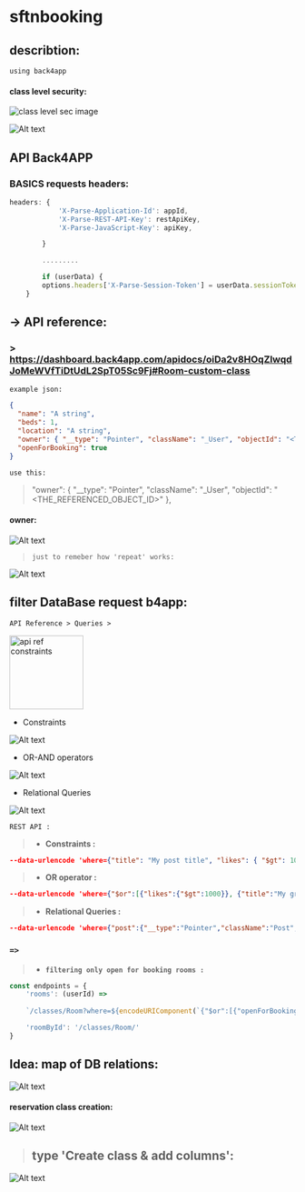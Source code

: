 # sftnbooking

## describtion:
```
using back4app

``` 
#### class level security:

![class level sec image](mdAssets/claslevelsec.png)

![Alt text](mdAssets/shema%20level%20security.png)

## API Back4APP 
### BASICS requests headers:

```js
headers: {
            'X-Parse-Application-Id': appId,
            'X-Parse-REST-API-Key': restApiKey,
            'X-Parse-JavaScript-Key': apiKey,

        }

        .........

        if (userData) {
        options.headers['X-Parse-Session-Token'] = userData.sessionToken;
    }
```


## -> API reference:

### > https://dashboard.back4app.com/apidocs/oiDa2v8HOqZIwqdJoMeWVfTiDtUdL2SpT05Sc9Fj#Room-custom-class

`example json:`

```JSON
{
  "name": "A string",
  "beds": 1,
  "location": "A string",
  "owner": { "__type": "Pointer", "className": "_User", "objectId": "<THE_REFERENCED_OBJECT_ID>" },
  "openForBooking": true
}
```

`use this:`
>  "owner": { "__type": "Pointer", "className": "_User", "objectId": "<THE_REFERENCED_OBJECT_ID>" },


#### owner:
![Alt text](mdAssets/ownerPointer.png)


> `just to remeber how 'repeat' works:`

![Alt text](mdAssets/repeat.png)

## filter DataBase request b4app: 

`API Reference > Queries > `

<img src="mdAssets/b4appFilter.png" width="130" 
         alt="api ref constraints">


* Constraints

![Alt text](mdAssets/queries-constraints.png)

* OR-AND operators

![Alt text](mdAssets/orandUsing.png)

* Relational Queries

![Alt text](mdAssets/queryRelational.png)

`REST API :`
> * **Constraints :**
```JSON
--data-urlencode 'where={"title": "My post title", "likes": { "$gt": 100 }}' \
```

> *  **OR operator :**
```JSON
--data-urlencode 'where={"$or":[{"likes":{"$gt":1000}}, {"title":"My great post"}], "author": {"__type":"Pointer","className":"_User","objectId":"kzunnPFh5i"}}' \
```
> * **Relational Queries :**

```JSON
--data-urlencode 'where={"post":{"__type":"Pointer","className":"Post","objectId":"<OBJECT_ID>"}}' \
```

### `=>`
>  + **`filtering only open for booking rooms :`**
```js
const endpoints = {
    'rooms': (userId) =>
    
    `/classes/Room?where=${encodeURIComponent(`{"$or":[{"openForBooking":true},{"owner":${JSON.stringify(createPointer('_User', userId))}}]}`)}`,

    'roomById': '/classes/Room/'
}
```

## Idea: map of DB relations:

![Alt text](mdAssets/dbrelmap.png)

#### reservation class creation:

![Alt text](image.png)

> ## type 'Create class & add columns':

![Alt text](image-1.png)